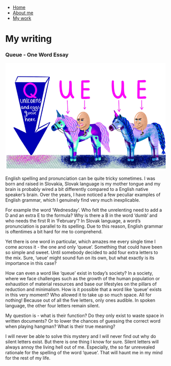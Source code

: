 - [Home](index.md)
- [About me](about.md)
- [My work](work.md)

# My writing
### Queue - One Word Essay

![queue](images/queue.jpeg)

English spelling and pronunciation can be quite tricky sometimes. I was born and raised in Slovakia, Slovak language is my mother tongue and my brain is probably wired a bit differently compared to a English native speaker’s brain. Over the years, I have noticed a few peculiar examples of English grammar, which I genuinely find very much inexplicable. 

For example the word ‘Wednesday’. Who felt the unrelenting need to add a D and an extra E to the formula? Why is there a B in the word ‘dumb’ and who needs the first R in ‘February’? In Slovak language, a word’s pronunciation is parallel to its spelling. Due to this reason, English grammar is oftentimes a bit hard for me to comprehend. 

Yet there is one word in particular, which amazes me every single time I come across it - the one and only ‘queue’. Something that could have been so simple and sweet. Until somebody decided to add four extra letters to the mix. Sure, ‘ueue’ might sound fun on its own, but what exactly is its importance in this case? 

How can even a word like ‘queue’ exist in today’s society? In a society, where we face challenges such as the growth of the human population or exhaustion of material resources and base our lifestyles on the pillars of reduction and minimalism. How is it possible that a word like ‘queue’ exists in this very moment? Who allowed it to take up so much space. All for nothing! Because out of all the five letters, only ones audible. In spoken language, the other four letters remain silent. 

My question is - what is their function? Do they only exist to waste space in written documents? Or to lower the chances of guessing the correct word when playing hangman? What is their true meaning?

I will never be able to solve this mystery and I will never find out why do silent letters exist. But there is one thing I know for sure. Silent letters will always annoy the living hell out of me. Especially, the so far unrevealed rationale for the spelling of the word ‘queue’. That will haunt me in my mind for the rest of my life.
